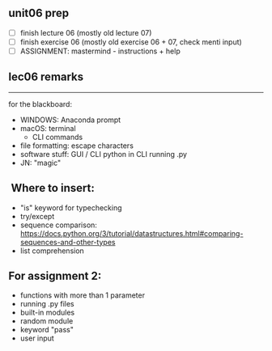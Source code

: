 
## unit06 prep

- [ ] finish lecture 06 (mostly old lecture 07)
- [ ] finish exercise 06 (mostly old exercise 06 + 07, check menti input)
- [ ] ASSIGNMENT: mastermind - instructions + help

## lec06 remarks

***

for the blackboard:
* WINDOWS: Anaconda prompt
* macOS: terminal
    * CLI commands
* file formatting: escape characters
* software stuff: 
    GUI / CLI
    python in CLI
    running .py
* JN: "magic"

##  Where to insert:
* "is" keyword for typechecking
* try/except
* sequence comparison: https://docs.python.org/3/tutorial/datastructures.html#comparing-sequences-and-other-types
* list comprehension

## For assignment 2:
* functions with more than 1 parameter
* running .py files
* built-in modules
* random module
* keyword "pass"
* user input